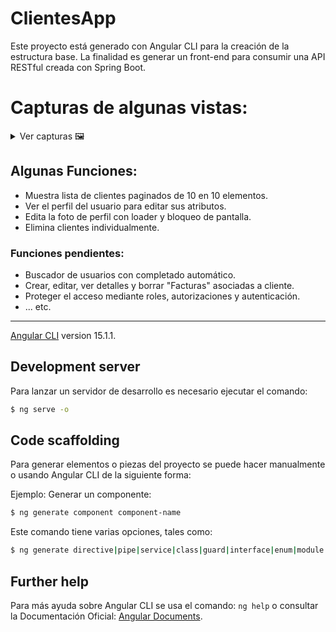 # ClientesApp

Este proyecto está generado con Angular CLI para la creación de la estructura base. La finalidad es generar un front-end para consumir una API RESTful creada con Spring Boot.

# Capturas de algunas vistas:
<details>
<summary>Ver capturas 🖼</summary>

![screenshot 1](https://github.com/felipejoq/front-angular-clients/blob/[branch]/screenshot/1.png?raw=true)

![screenshot 2](https://github.com/felipejoq/front-angular-clients/blob/[branch]/screenshot/2.png?raw=true)

![screenshot 3](https://github.com/felipejoq/front-angular-clients/blob/[branch]/screenshot/3.png?raw=true)

![screenshot 4](https://github.com/felipejoq/front-angular-clients/blob/[branch]/screenshot/4.png?raw=true)

![screenshot 5](https://github.com/felipejoq/front-angular-clients/blob/[branch]/screenshot/5.png?raw=true)

![screenshot 6](https://github.com/felipejoq/front-angular-clients/blob/[branch]/screenshot/6.png?raw=true)

![screenshot 7](https://github.com/felipejoq/front-angular-clients/blob/[branch]/screenshot/7.png?raw=true)

</details>

## Algunas Funciones:
+ Muestra lista de clientes paginados de 10 en 10 elementos.
+ Ver el perfil del usuario para editar sus atributos.
+ Edita la foto de perfil con loader y bloqueo de pantalla.
+ Elimina clientes individualmente.

### Funciones pendientes:
+ Buscador de usuarios con completado automático.
+ Crear, editar, ver detalles y borrar "Facturas" asociadas a cliente.
+ Proteger el acceso mediante roles, autorizaciones y autenticación.
+ ... etc.

____
[Angular CLI](https://github.com/angular/angular-cli) version 15.1.1.

## Development server

Para lanzar un servidor de desarrollo es necesario ejecutar el comando:
```bash
$ ng serve -o
```

## Code scaffolding

Para generar elementos o piezas del proyecto se puede hacer manualmente o usando Angular CLI de la siguiente forma:

Ejemplo: Generar un componente:
```bash
$ ng generate component component-name
```
Este comando tiene varias opciones, tales como:
```bash
$ ng generate directive|pipe|service|class|guard|interface|enum|module
```
## Further help

Para más ayuda sobre Angular CLI se usa el comando: `ng help` o consultar la Documentación Oficial: [Angular Documents](https://angular.io/docs).
